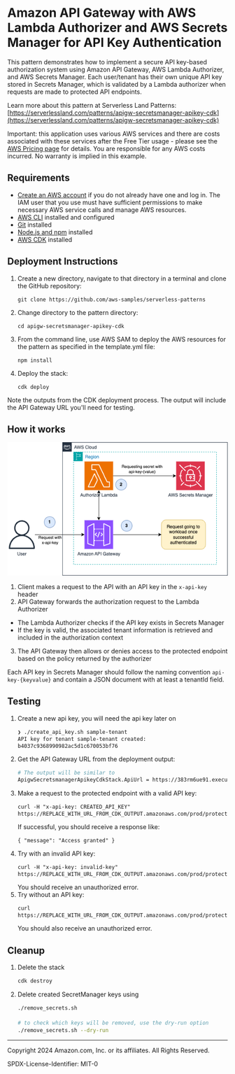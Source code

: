 # Amazon API Gateway with AWS Lambda Authorizer and AWS Secrets Manager for API Key Authentication

This pattern demonstrates how to implement a secure API key-based authorization system using Amazon API Gateway, AWS Lambda Authorizer, and AWS Secrets Manager. Each user/tenant has their own unique API key stored in Secrets Manager, which is validated by a Lambda authorizer when requests are made to protected API endpoints.

Learn more about this pattern at Serverless Land Patterns: [https://serverlessland.com/patterns/apigw-secretsmanager-apikey-cdk](https://serverlessland.com/patterns/apigw-secretsmanager-apikey-cdk)

Important: this application uses various AWS services and there are costs associated with these services after the Free Tier usage - please see the [AWS Pricing page](https://aws.amazon.com/pricing/) for details. You are responsible for any AWS costs incurred. No warranty is implied in this example.

## Requirements

* [Create an AWS account](https://portal.aws.amazon.com/gp/aws/developer/registration/index.html) if you do not already have one and log in. The IAM user that you use must have sufficient permissions to make necessary AWS service calls and manage AWS resources.
* [AWS CLI](https://docs.aws.amazon.com/cli/latest/userguide/install-cliv2.html) installed and configured
* [Git](https://git-scm.com/book/en/v2/Getting-Started-Installing-Git) installed
* [Node.js and npm](https://nodejs.org/) installed
* [AWS CDK](https://docs.aws.amazon.com/cdk/latest/guide/getting_started.html) installed

## Deployment Instructions

1. Create a new directory, navigate to that directory in a terminal and clone the GitHub repository:
    ```
    git clone https://github.com/aws-samples/serverless-patterns
    ```
1. Change directory to the pattern directory:
    ```
    cd apigw-secretsmanager-apikey-cdk
    ```
1. From the command line, use AWS SAM to deploy the AWS resources for the pattern as specified in the template.yml file:
    ```
    npm install
    ```
1. Deploy the stack:
    ```
    cdk deploy
    ```

Note the outputs from the CDK deployment process. The output will include the API Gateway URL you'll need for testing.

## How it works

![Architecture Diagram](./apigw-secretsmanager-apikey-cdk.png)

1. Client makes a request to the API with an API key in the `x-api-key` header
2. API Gateway forwards the authorization request to the Lambda Authorizer
  - The Lambda Authorizer checks if the API key exists in Secrets Manager
  - If the key is valid, the associated tenant information is retrieved and included in the authorization context
3. The API Gateway then allows or denies access to the protected endpoint based on the policy returned by the authorizer

Each API key in Secrets Manager should follow the naming convention `api-key-{keyvalue}` and contain a JSON document with at least a tenantId field.

## Testing

1. Create a new api key, you will need the api key later on
    ```
    ❯ ./create_api_key.sh sample-tenant
    API key for tenant sample-tenant created: b4037c9368990982ac5d1c670053bf76
    ```
1. Get the API Gateway URL from the deployment output:
    ```bash
    # The output will be similar to
    ApigwSecretsmanagerApikeyCdkStack.ApiUrl = https://383rm6ue91.execute-api.us-east-1.amazonaws.com/prod/
    ```
1. Make a request to the protected endpoint with a valid API key:
    ```
    curl -H "x-api-key: CREATED_API_KEY" https://REPLACE_WITH_URL_FROM_CDK_OUTPUT.amazonaws.com/prod/protected
    ```
    If successful, you should receive a response like:
    ```
    { "message": "Access granted" }
    ```
1. Try with an invalid API key:
    ```
    curl -H "x-api-key: invalid-key" https://REPLACE_WITH_URL_FROM_CDK_OUTPUT.amazonaws.com/prod/protected
    ```
    You should receive an unauthorized error.
1. Try without an API key:
    ```
    curl https://REPLACE_WITH_URL_FROM_CDK_OUTPUT.amazonaws.com/prod/protected
    ```
    You should also receive an unauthorized error.


## Cleanup

1. Delete the stack
    ```bash
    cdk destroy
    ```
1. Delete created SecretManager keys using
    ```bash
    ./remove_secrets.sh

    # to check which keys will be removed, use the dry-run option
    ./remove_secrets.sh --dry-run
    ```

----
Copyright 2024 Amazon.com, Inc. or its affiliates. All Rights Reserved.

SPDX-License-Identifier: MIT-0
